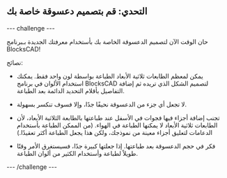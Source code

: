 ## التحدي: قم بتصميم دعسوقة خاصة بك

--- challenge ---

حان الوقت الآن لتصميم الدعسوقة الخاصة بك بأستخدام معرفتك الجديدة بـبرنامج BlocksCAD!

نصائح:

+ يمكن لمعظم الطابعات ثلاثية الأبعاد الطباعة بواسطة لون واحد فقط. يمكنك استخدام الألوان في برنامج BlocksCAD لتصميم الشكل الذي تريده ثم إضافة التفاصيل بأقلام التحديد الدائمة بعد الطباعة.

+ لا تجعل أي جزء من الدعسوقة نحيفًا جدًا، وإلا فسوف تنكسر بسهولة.

+ تجنب إضافة أجزاء فيها فجوات في الأسفل عند طباعتها بالطابعة الثلاثية الأبعاد، لأن الطابعات ثلاثية الأبعاد لا يمكنها الطباعة في الهواء. (من الممكن الطباعة بأستخدام الدعامات لتعليق أجزاء معينة من نموذجك، ولكن هذا يجعل الطباعة أكثر تعقيدًا.)

+ فكر في حجم الدعسوقة بعد طباعتها. إذا جعلتها كبيرة جدًا، فسيستغرق الأمر وقتًا طويلاً لطباعة وأستخدام الكثير من ألوان الطباعة.

--- /challenge ---



 




  
